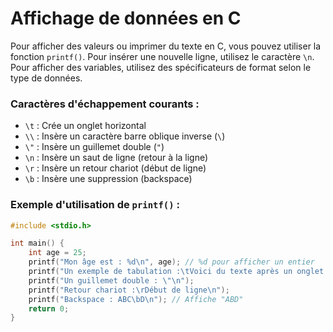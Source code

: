 # Affichage de données en C

Pour afficher des valeurs ou imprimer du texte en C, vous pouvez utiliser la fonction `printf()`. Pour insérer une nouvelle ligne, utilisez le caractère `\n`. Pour afficher des variables, utilisez des spécificateurs de format selon le type de données.

### Caractères d'échappement courants :
- `\t` : Crée un onglet horizontal
- `\\` : Insère un caractère barre oblique inverse (`\`)
- `\"` : Insère un guillemet double (`"`)
- `\n` : Insère un saut de ligne (retour à la ligne)
- `\r` : Insère un retour chariot (début de ligne)
- `\b` : Insère une suppression (backspace)

### Exemple d'utilisation de `printf()` :
```c
#include <stdio.h>

int main() {
    int age = 25;
    printf("Mon âge est : %d\n", age); // %d pour afficher un entier
    printf("Un exemple de tabulation :\tVoici du texte après un onglet.\n");
    printf("Un guillemet double : \"\n");
    printf("Retour chariot :\rDébut de ligne\n");
    printf("Backspace : ABC\bD\n"); // Affiche "ABD"
    return 0;
}
```